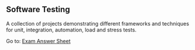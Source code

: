 ## Software Testing

A collection of projects demonstrating different frameworks and
techniques for unit, integration, automation, load and stress tests.

Go to: [Exam Answer Sheet](https://octoant.github.io/software-testing/)
